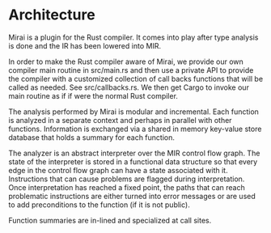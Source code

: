 # Architecture

Mirai is a plugin for the Rust compiler. It comes into play after type analysis is done and the IR has been lowered
into MIR.

In order to make the Rust compiler aware of Mirai, we provide our own compiler main routine in src/main.rs and then use
a private API to provide the compiler with a customized collection of call backs functions that will be called as needed.
See src/callbacks.rs. We then get Cargo to invoke our main routine as if if were the normal Rust compiler.

The analysis performed by Mirai is modular and incremental. Each function is analyzed in a separate context and perhaps 
in parallel with other functions. Information is exchanged via a shared in memory key-value store database that holds a 
summary for each function.

The analyzer is an abstract interpreter over the MIR control flow graph. The state of the interpreter is stored in a
functional data structure so that every edge in the control flow graph can have a state associated with it. Instructions
that can cause problems are flagged during interpretation. Once interpretation has reached a fixed point, the paths that
can reach problematic instructions are either turned into error messages or are used to add preconditions to the
function (if it is not public).

Function summaries are in-lined and specialized at call sites.




